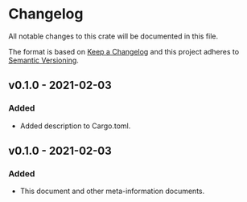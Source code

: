 # Changelog

All notable changes to this crate will be documented in this file.

The format is based on [Keep a Changelog](http://keepachangelog.com/en/1.0.0/)
and this project adheres to [Semantic Versioning](https://semver.org/spec/v2.0.0.html).

## v0.1.0 - 2021-02-03
### Added

- Added description to Cargo.toml.

## v0.1.0 - 2021-02-03
### Added

- This document and other meta-information documents.
